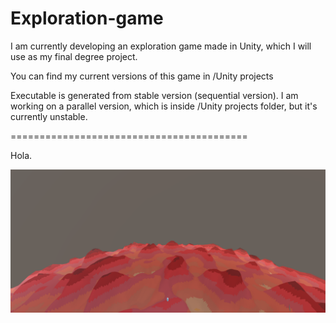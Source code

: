 # Exploration-game
I am currently developing an exploration game made in Unity, which I will use as my final degree project.

You can find my current versions of this game in /Unity projects

Executable is generated from stable version (sequential version). I am working on a parallel version, which is inside /Unity projects folder, but it's currently unstable.

=========================================

Hola.

![Screenshot](image.PNG)
